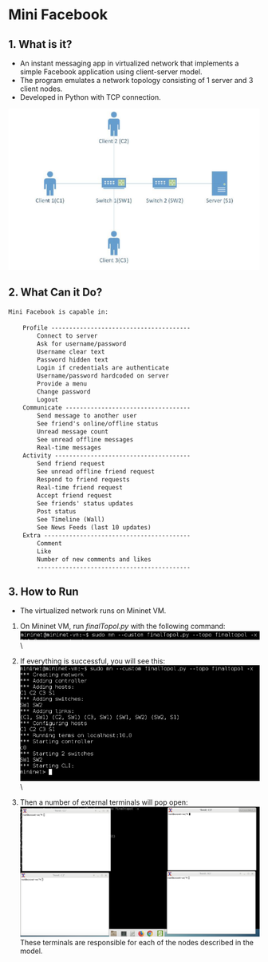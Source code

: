 # Mini Facebook

## 1. What is it?

* An instant messaging app in virtualized network that implements a simple Facebook application using client-server model.
* The program emulates a network topology consisting of 1 server and 3 client nodes.
* Developed in Python with TCP connection.

![](images/topology.png)


## 2. What Can it Do?

    Mini Facebook is capable in:
    
        Profile ---------------------------------------
            Connect to server
            Ask for username/password
            Username clear text
            Password hidden text
            Login if credentials are authenticate
            Username/password hardcoded on server
            Provide a menu
            Change password
            Logout
        Communicate -----------------------------------
            Send message to another user
            See friend's online/offline status
            Unread message count
            See unread offline messages
            Real-time messages
        Activity --------------------------------------
            Send friend request
            See unread offline friend request
            Respond to friend requests
            Real-time friend request
            Accept friend request
            See friends' status updates
            Post status
            See Timeline (Wall)
            See News Feeds (last 10 updates)
        Extra -----------------------------------------
            Comment
            Like
            Number of new comments and likes
            -------------------------------------------
            
            
## 3. How to Run

* The virtualized network runs on Mininet VM.
1. On Mininet VM, run _finalTopol.py_ with the following command:\
![](images/commands.png)\

2. If everything is successful, you will see this:\
![](images/output.png)\

3. Then a number of external terminals will pop open:\
![](images/clients.png)\
These terminals are responsible for each of the nodes described in the model.

